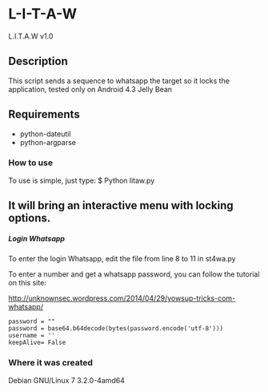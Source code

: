 L-I-T-A-W
=========

L.I.T.A.W v1.0

## Description ##

This script sends a sequence to whatsapp the target so it locks the application, tested only on Android 4.3 Jelly Bean

## Requirements ##

* python-dateutil
* python-argparse

### How to use ###

To use is simple, just type: 
$ Python litaw.py 

It will bring an interactive menu with locking options.
---

##### Login Whatsapp #####

To enter the login Whatsapp, edit the file from line 8 to 11 in st4wa.py

To enter a number and get a whatsapp password, you can follow the tutorial on this site:

http://unknownsec.wordpress.com/2014/04/29/yowsup-tricks-com-whatsapp/

```
password = ""                                           
password = base64.b64decode(bytes(password.encode('utf-8')))
username = ''                                               
keepAlive= False                                            
```

### Where it was created ###

Debian GNU/Linux 7 3.2.0-4amd64
